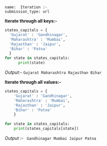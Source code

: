 ```ngMeta
name:  Iteration :-
submission_type: url
```

**Iterate through all keys:-**
 
  ```python
states_capitals = {
    'Gujarat' : 'Gandhinagar',
    'Maharashtra' : 'Mumbai',
    'Rajasthan' : 'Jaipur',
    'Bihar' : 'Patna'
    }
for state in states_capitals:
    	print(state)
 ```

*Output:-*
`Gujarat Maharashtra Rajasthan Bihar`


**Iterate through all values:-**

```python 
states_capitals = {
    'Gujarat' : 'Gandhinagar',
    'Maharashtra' : 'Mumbai',
    'Rajasthan' : 'Jaipur',
    'Bihar' : 'Patna'
    }
    
for state in states_capitals:
    print(states_capitals[state])
 ```

*Output :-*
   ` Gandhinagar
   	 Mumbai
   	 Jaipur
   	 Patna`

   


   	